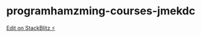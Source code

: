 # programhamzming-courses-jmekdc

[Edit on StackBlitz ⚡️](https://stackblitz.com/edit/programming-courses-jmekdc)